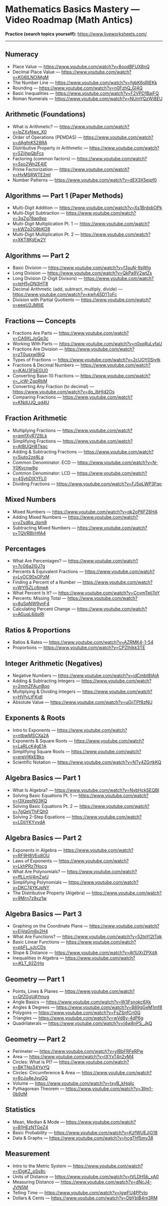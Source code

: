 # Mathematics Basics Mastery — Video Roadmap (Math Antics)

**Practice (search topics yourself):** https://www.liveworksheets.com/

---

## Numeracy
- Place Value — https://www.youtube.com/watch?v=8oodBFUX8nQ
- Decimal Place Value — https://www.youtube.com/watch?v=KG6ILNOiMgM
- The Number Line — https://www.youtube.com/watch?v=fgbK6sRIEKk
- Rounding — https://www.youtube.com/watch?v=n0FzhQ_GI4Q
- Basic Inequalities — https://www.youtube.com/watch?v=F2VPD1BajFQ
- Roman Numerals — https://www.youtube.com/watch?v=NUmYQzWi8EU

## Arithmetic (Foundations)
- What is Arithmetic? — https://www.youtube.com/watch?v=lpZXxNwx_X0
- Order of Operations (PEMDAS) — https://www.youtube.com/watch?v=dAgfnK528RA
- Distributive Property in Arithmetic — https://www.youtube.com/watch?v=5ZjihpQbFcs
- Factoring (common factors) — https://www.youtube.com/watch?v=Sso2Wn2E4jE
- Prime Factorization — https://www.youtube.com/watch?v=HvMSRWTE2mI
- Number Patterns — https://www.youtube.com/watch?v=dEX3X5eipf0

## Algorithms — Part 1 (Paper Methods)
- Multi-Digit Addition — https://www.youtube.com/watch?v=Xs1BrdxbOPk
- Multi-Digit Subtraction — https://www.youtube.com/watch?v=3qZg78ap9xo
- Multi-Digit Multiplication Pt. 1 — https://www.youtube.com/watch?v=kWZp2G8bKD8
- Multi-Digit Multiplication Pt. 2 — https://www.youtube.com/watch?v=XKT8KjjEw2Y

## Algorithms — Part 2
- Basic Division — https://www.youtube.com/watch?v=f3suN-9sWlg
- Long Division — https://www.youtube.com/watch?v=QkPa9V2wtZs
- Long Division (2-Digit Divisors) — https://www.youtube.com/watch?v=teH5yDN3HT8
- Decimal Arithmetic (add, subtract, multiply, divide) — https://www.youtube.com/watch?v=kwh4SD1ToFc
- Division with Partial Quotients — https://www.youtube.com/watch?v=eeeU2JMlIiE

## Fractions — Concepts
- Fractions Are Parts — https://www.youtube.com/watch?v=CA9XLJpQp3c
- Working With Parts — https://www.youtube.com/watch?v=n0xqRuLvfaU
- Fractions Are Division — https://www.youtube.com/watch?v=zT0usxwI9jQ
- Types of Fractions — https://www.youtube.com/watch?v=2cUOY0Siytk
- Fractions & Decimal Numbers — https://www.youtube.com/watch?v=jKAU3FbEGU0
- Converting Base-10 Fractions — https://www.youtube.com/watch?v=_jcW-ZgpRbM
- Converting Any Fraction (to decimal) — https://www.youtube.com/watch?v=do_IbHId2Os
- Comparing Fractions — https://www.youtube.com/watch?v=KNdUJQ_qd4U

## Fraction Arithmetic
- Multiplying Fractions — https://www.youtube.com/watch?v=qmfXyR7Z6Lk
- Simplifying Fractions — https://www.youtube.com/watch?v=AtBUQH8Tkqc
- Adding & Subtracting Fractions — https://www.youtube.com/watch?v=5juto2ze8Lg
- Common Denominator: ECD — https://www.youtube.com/watch?v=N-Y0Kvcnw8g
- Common Denominator: LCD — https://www.youtube.com/watch?v=4SyhDlXYFL0
- Dividing Fractions — https://www.youtube.com/watch?v=FJ5qLWP3Fqo

## Mixed Numbers
- Mixed Numbers — https://www.youtube.com/watch?v=qk2oP6FZ6HA
- Adding Mixed Numbers — https://www.youtube.com/watch?v=vZsd6q_dsm8
- Subtracting Mixed Numbers — https://www.youtube.com/watch?v=TQVRBIrHfA4

## Percentages
- What Are Percentages? — https://www.youtube.com/watch?v=7cG6a2l0J7g
- Percents & Equivalent Fractions — https://www.youtube.com/watch?v=LyOC90sOPzM
- Finding a Percent of a Number — https://www.youtube.com/watch?v=WYI5ZLc6meA
- What Percent Is It? — https://www.youtube.com/watch?v=CcvmTeIj7oY
- Percents: Missing Total — https://www.youtube.com/watch?v=8uSqNW9ynF4
- Calculating Percent Change — https://www.youtube.com/watch?v=AGugL6ibxRI

## Ratios & Proportions
- Ratios & Rates — https://www.youtube.com/watch?v=AZRMK4-1-54
- Proportions — https://www.youtube.com/watch?v=CPZlhIkk3TE

## Integer Arithmetic (Negatives)
- Negative Numbers — https://www.youtube.com/watch?v=idCmbt8IAiA
- Adding & Subtracting Integers — https://www.youtube.com/watch?v=2mmZFAunBqo
- Multiplying & Dividing Integers — https://www.youtube.com/watch?v=HVfyLtFKidI
- Absolute Value — https://www.youtube.com/watch?v=uGjiTPf8zNU

## Exponents & Roots
- Intro to Exponents — https://www.youtube.com/watch?v=ntbwMSCXa2A
- Exponents & Square Roots — https://www.youtube.com/watch?v=LaRLcK4gE1A
- Simplifying Square Roots — https://www.youtube.com/watch?v=ereVIKkEBko
- Scientific Notation — https://www.youtube.com/watch?v=NTy4ZGrtkKQ

## Algebra Basics — Part 1
- What Is Algebra? — https://www.youtube.com/watch?v=NybHckSEQBI
- Solving Basic Equations Pt. 1 — https://www.youtube.com/watch?v=l3XzepN03KQ
- Solving Basic Equations Pt. 2 — https://www.youtube.com/watch?v=7gQeVThFQh0
- Solving 2-Step Equations — https://www.youtube.com/watch?v=LDIiYKYvvdA

## Algebra Basics — Part 2
- Exponents in Algebra — https://www.youtube.com/watch?v=RF9H8VEo8OU
- Laws of Exponents — https://www.youtube.com/watch?v=LkhPRz7Hocg
- What Are Polynomials? — https://www.youtube.com/watch?v=ffLLmV4mZwU
- Simplifying Polynomials — https://www.youtube.com/watch?v=DKC74YKJpNY
- The Distributive Property (Algebra) — https://www.youtube.com/watch?v=9Mrn7z9xz1w

## Algebra Basics — Part 3
- Graphing on the Coordinate Plane — https://www.youtube.com/watch?v=EjVqGm8s2H4
- What Are Functions? — https://www.youtube.com/watch?v=52tpYl2tTqk
- Basic Linear Functions — https://www.youtube.com/watch?v=pbFL_yJcCDs
- Slope & Distance — https://www.youtube.com/watch?v=At1UXrZPXdA
- Inequalities in Algebra — https://www.youtube.com/watch?v=iKLT_92ZrHo

## Geometry — Part 1
- Points, Lines & Planes — https://www.youtube.com/watch?v=QfZGgUAYmug
- Angle Basics — https://www.youtube.com/watch?v=W3Fsnokc6Xk
- Angles & Degrees — https://www.youtube.com/watch?v=B89gGeM1mf8
- Polygons — https://www.youtube.com/watch?v=FsZSnfCrj0Q
- Triangles — https://www.youtube.com/watch?v=wVd8v-4dP6g
- Quadrilaterals — https://www.youtube.com/watch?v=I4w8nPS_JkQ

## Geometry — Part 2
- Perimeter — https://www.youtube.com/watch?v=yIBbFRFeRPw
- Area — https://www.youtube.com/watch?v=tXYxT4n2vM4
- Circles: What is PI? — https://www.youtube.com/watch?v=BKTNq34YqYQ
- Circles: Circumference & Area — https://www.youtube.com/watch?v=6cJu4eJvuGQ
- Volume — https://www.youtube.com/watch?v=txyB_kHqjlc
- Pythagorean Theorem — https://www.youtube.com/watch?v=3llm1-0b9zM

## Statistics
- Mean, Median & Mode — https://www.youtube.com/watch?v=B1HEzNTGeZ4
- Basic Probability — https://www.youtube.com/watch?v=KzfWUEJjG18
- Data & Graphs — https://www.youtube.com/watch?v=hcgThf5mv38

## Measurement
- Intro to the Metric System — https://www.youtube.com/watch?v=lDgKZ_pSs8c
- Units of Distance — https://www.youtube.com/watch?v=tVLDH5b_xA0
- Measuring Distance — https://www.youtube.com/watch?v=dNcJ4-JVN5M
- Telling Time — https://www.youtube.com/watch?v=lgwFU4PPvto
- Dollars & Cents — https://www.youtube.com/watch?v=DbYbIB4m3RM
